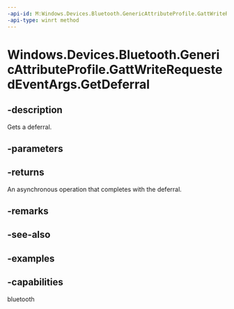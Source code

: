 ```yaml
---
-api-id: M:Windows.Devices.Bluetooth.GenericAttributeProfile.GattWriteRequestedEventArgs.GetDeferral
-api-type: winrt method
---
```


<!-- Method syntax.
public Deferral GattWriteRequestedEventArgs.GetDeferral()
-->

# Windows.Devices.Bluetooth.GenericAttributeProfile.GattWriteRequestedEventArgs.GetDeferral

## -description
Gets a deferral.

## -parameters

## -returns
An asynchronous operation that completes with the deferral.

## -remarks

## -see-also

## -examples


## -capabilities
bluetooth
